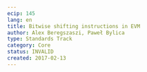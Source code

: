 ```yaml
---
ecip: 145
lang: en
title: Bitwise shifting instructions in EVM
author: Alex Beregszaszi, Paweł Bylica
type: Standards Track
category: Core
status: INVALID
created: 2017-02-13
---
```

